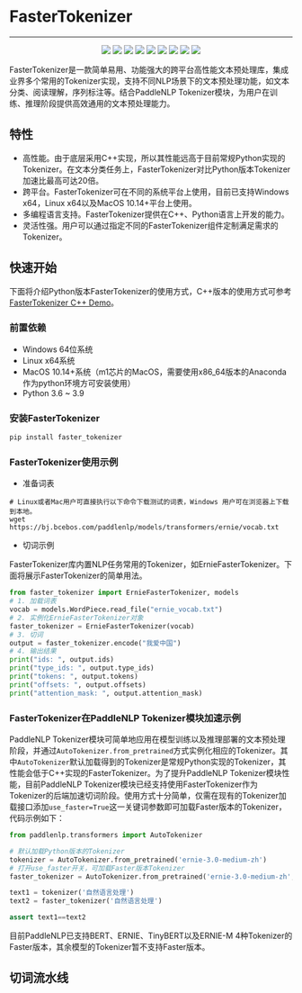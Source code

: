 # FasterTokenizer

------------------------------------------------------------------------------------------

<p align="center">
    <a href="./LICENSE"><img src="https://img.shields.io/badge/license-Apache%202-dfd.svg"></a>
    <a href="https://github.com/PaddlePaddle/PaddleNLP/releases"><img src="https://img.shields.io/github/v/release/PaddlePaddle/PaddleNLP?color=ffa"></a>
    <a href=""><img src="https://img.shields.io/badge/python-3.6.2+-aff.svg"></a>
    <a href=""><img src="https://img.shields.io/badge/os-linux%2C%20win%2C%20mac-pink.svg"></a>
    <a href="https://github.com/PaddlePaddle/PaddleNLP/graphs/contributors"><img src="https://img.shields.io/github/contributors/PaddlePaddle/PaddleNLP?color=9ea"></a>
    <a href="https://github.com/PaddlePaddle/PaddleNLP/commits"><img src="https://img.shields.io/github/commit-activity/m/PaddlePaddle/PaddleNLP?color=3af"></a>
    <a href="https://pypi.org/project/paddlenlp/"><img src="https://img.shields.io/pypi/dm/paddlenlp?color=9cf"></a>
    <a href="https://github.com/PaddlePaddle/PaddleNLP/issues"><img src="https://img.shields.io/github/issues/PaddlePaddle/PaddleNLP?color=9cc"></a>
    <a href="https://github.com/PaddlePaddle/PaddleNLP/stargazers"><img src="https://img.shields.io/github/stars/PaddlePaddle/PaddleNLP?color=ccf"></a>
</p>
FasterTokenizer是一款简单易用、功能强大的跨平台高性能文本预处理库，集成业界多个常用的Tokenizer实现，支持不同NLP场景下的文本预处理功能，如文本分类、阅读理解，序列标注等。结合PaddleNLP Tokenizer模块，为用户在训练、推理阶段提供高效通用的文本预处理能力。

## 特性

- 高性能。由于底层采用C++实现，所以其性能远高于目前常规Python实现的Tokenizer。在文本分类任务上，FasterTokenizer对比Python版本Tokenizer加速比最高可达20倍。
- 跨平台。FasterTokenizer可在不同的系统平台上使用，目前已支持Windows x64，Linux x64以及MacOS 10.14+平台上使用。
- 多编程语言支持。FasterTokenizer提供在C++、Python语言上开发的能力。
- 灵活性强。用户可以通过指定不同的FasterTokenizer组件定制满足需求的Tokenizer。

## 快速开始

下面将介绍Python版本FasterTokenizer的使用方式，C++版本的使用方式可参考[FasterTokenizer C++ Demo](./faster_tokenizer/demo/README.md)。

### 前置依赖

- Windows 64位系统
- Linux x64系统
- MacOS 10.14+系统（m1芯片的MacOS，需要使用x86_64版本的Anaconda作为python环境方可安装使用）
- Python 3.6 ~ 3.9

### 安装FasterTokenizer

```python
pip install faster_tokenizer
```

### FasterTokenizer使用示例

- 准备词表

```shell
# Linux或者Mac用户可直接执行以下命令下载测试的词表，Windows 用户可在浏览器上下载到本地。
wget https://bj.bcebos.com/paddlenlp/models/transformers/ernie/vocab.txt
```

- 切词示例

FasterTokenizer库内置NLP任务常用的Tokenizer，如ErnieFasterTokenizer。下面将展示FasterTokenizer的简单用法。

```python
from faster_tokenizer import ErnieFasterTokenizer, models
# 1. 加载词表
vocab = models.WordPiece.read_file("ernie_vocab.txt")
# 2. 实例化ErnieFasterTokenizer对象
faster_tokenizer = ErnieFasterTokenizer(vocab)
# 3. 切词
output = faster_tokenizer.encode("我爱中国")
# 4. 输出结果
print("ids: ", output.ids)
print("type_ids: ", output.type_ids)
print("tokens: ", output.tokens)
print("offsets: ", output.offsets)
print("attention_mask: ", output.attention_mask)
```

### FasterTokenizer在PaddleNLP Tokenizer模块加速示例

PaddleNLP Tokenizer模块可简单地应用在模型训练以及推理部署的文本预处理阶段，并通过`AutoTokenizer.from_pretrained`方式实例化相应的Tokenizer。其中`AutoTokenizer`默认加载得到的Tokenizer是常规Python实现的Tokenizer，其性能会低于C++实现的FasterTokenizer。为了提升PaddleNLP Tokenizer模块性能，目前PaddleNLP Tokenizer模块已经支持使用FasterTokenizer作为Tokenizer的后端加速切词阶段。使用方式十分简单，仅需在现有的Tokenizer加载接口添加`use_faster=True`这一关键词参数即可加载Faster版本的Tokenizer，代码示例如下：

```python
from paddlenlp.transformers import AutoTokenizer

# 默认加载Python版本的Tokenizer
tokenizer = AutoTokenizer.from_pretrained('ernie-3.0-medium-zh')
# 打开use_faster开关，可加载Faster版本Tokenizer
faster_tokenizer = AutoTokenizer.from_pretrained('ernie-3.0-medium-zh', use_faster=True)

text1 = tokenizer('自然语言处理')
text2 = faster_tokenizer('自然语言处理')

assert text1==text2
```

目前PaddleNLP已支持BERT、ERNIE、TinyBERT以及ERNIE-M 4种Tokenizer的Faster版本，其余模型的Tokenizer暂不支持Faster版本。

## 切词流水线
